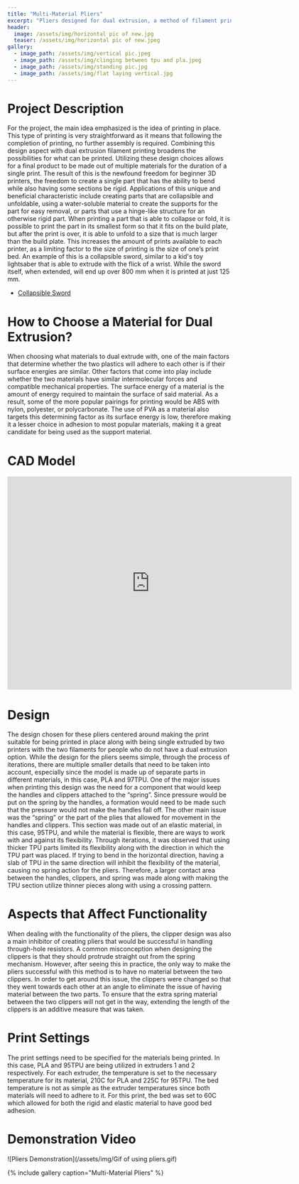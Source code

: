 ```yaml
---
title: "Multi-Material Pliers"
excerpt: "Pliers designed for dual extrusion, a method of filament printing that allows more than one material to be made into a single print."
header:
  image: /assets/img/horizontal pic of new.jpg
  teaser: /assets/img/horizontal pic of new.jpeg
gallery:
  - image_path: /assets/img/vertical pic.jpeg
  - image_path: /assets/img/clinging between tpu and pla.jpeg
  - image_path: /assets/img/standing pic.jpg
  - image_path: /assets/img/flat laying vertical.jpg
---
```



# Project Description
For the project, the main idea emphasized is the idea of printing in place. This type of printing is very straightforward as it means that following the completion of printing, no further assembly is required. Combining this design aspect with dual extrusion filament printing broadens the possibilities for what can be printed. Utilizing these design choices allows for a final product to be made out of multiple materials for the duration of a single print. The result of this is the newfound freedom for beginner 3D printers, the freedom to create a single part that has the ability to bend while also having some sections be rigid. Applications of this unique and beneficial characteristic include creating parts that are collapsible and unfoldable, using a water-soluble material to create the supports for the part for easy removal, or parts that use a hinge-like structure for an otherwise rigid part. When printing a part that is able to collapse or fold, it is possible to print the part in its smallest form so that it fits on the build plate, but after the print is over, it is able to unfold to a size that is much larger than the build plate. This increases the amount of prints available to each printer, as a limiting factor to the size of printing is the size of one’s print bed. An example of this is a collapsible sword, similar to a kid's toy lightsaber that is able to extrude with the flick of a wrist. While the sword itself, when extended, will end up over 800 mm when it is printed at just 125 mm. 
  * [Collapsible Sword][sword info]

  [sword info]: https://www.thingiverse.com/thing:3639693


# How to Choose a Material for Dual Extrusion?
When choosing what materials to dual extrude with, one of the main factors that determine whether the two plastics will adhere to each other is if their surface energies are similar. Other factors that come into play include whether the two materials have similar intermolecular forces and compatible mechanical properties. The surface energy of a material is the amount of energy required to maintain the surface of said material. As a result, some of the more popular pairings for printing would be ABS with nylon, polyester, or polycarbonate. The use of PVA as a material also targets this determining factor as its surface energy is low, therefore making it a lesser choice in adhesion to most popular materials, making it a great candidate for being used as the support material.


# CAD Model
<iframe src="https://vanderbilt643.autodesk360.com/shares/public/SH512d4QTec90decfa6e2134fbed952965ab?mode=embed" width="640" height="480" allowfullscreen="true" webkitallowfullscreen="true" mozallowfullscreen="true"  frameborder="0"></iframe>


# Design 
The design chosen for these pliers centered around making the print suitable for being printed in place along with being single extruded by two printers with the two filaments for people who do not have a dual extrusion option. While the design for the pliers seems simple, through the process of iterations, there are multiple smaller details that need to be taken into account, especially since the model is made up of separate parts in different materials, in this case, PLA and 97TPU. One of the major issues when printing this design was the need for a component that would keep the handles and clippers attached to the “spring”. Since pressure would be put on the spring by the handles, a formation would need to be made such that the pressure would not make the handles fall off. The other main issue was the “spring” or the part of the plies that allowed for movement in the handles and clippers. This section was made out of an elastic material, in this case, 95TPU, and while the material is flexible, there are ways to work with and against its flexibility. Through iterations, it was observed that using thicker TPU parts limited its flexibility along with the direction in which the TPU part was placed. If trying to bend in the horizontal direction, having a slab of TPU in the same direction will inhibit the flexibility of the material, causing no spring action for the pliers. Therefore, a larger contact area between the handles, clippers, and spring was made along with making the TPU section utilize thinner pieces along with using a crossing pattern.


# Aspects that Affect Functionality
When dealing with the functionality of the pliers, the clipper design was also a main inhibitor of creating pliers that would be successful in handling through-hole resistors. A common misconception when designing the clippers is that they should protrude straight out from the spring mechanism. However, after seeing this in practice, the only way to make the pliers successful with this method is to have no material between the two clippers. In order to get around this issue, the clippers were changed so that they went towards each other at an angle to eliminate the issue of having material between the two parts. To ensure that the extra spring material between the two clippers will not get in the way, extending the length of the clippers is an additive measure that was taken. 


# Print Settings
The print settings need to be specified for the materials being printed. In this case, PLA and 95TPU are being utilized in extruders 1 and 2 respectively. For each extruder, the temperature is set to the necessary temperature for its material, 210C for PLA and 225C for 95TPU. The bed temperature is not as simple as the extruder temperatures since both materials will need to adhere to it. For this print, the bed was set to 60C which allowed for both the rigid and elastic material to have good bed adhesion. 


# Demonstration Video 
  ![Pliers Demonstration](/assets/img/Gif of using pliers.gif)

{% include gallery caption="Multi-Material Pliers" %}
